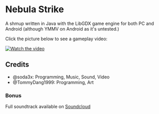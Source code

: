 # Nebula Strike

A shmup written in Java with the LibGDX game engine for both PC and Android (although YMMV on Android as it's untested.)

Click the picture below to see a gameplay video:

[![Watch the video](https://img.youtube.com/vi/_zDb0wKNz70/0.jpg)](https://youtube.com/watch?v=_zDb0wKNz70)

## Credits

* @soda3x: Programming, Music, Sound, Video
* @TommyDang1999: Programming, Art

### Bonus

Full soundtrack available on [Soundcloud](https://soundcloud.com/secretsofokami/sets/nebula-strike-ost)
